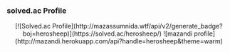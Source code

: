 <!-- ### Hi there 👋 -->
### solved.ac Profile
<div align="center">
  [![Solved.ac Profile](http://mazassumnida.wtf/api/v2/generate_badge?boj=herosheep)](https://solved.ac/herosheep/)
  ![mazandi profile](http://mazandi.herokuapp.com/api?handle=herosheep&theme=warm)
  <br><br>
</div>
<!--
**ovisL/ovisL** is a ✨ _special_ ✨ repository because its `README.md` (this file) appears on your GitHub profile.

Here are some ideas to get you started:

- 🔭 I’m currently working on ...
- 🌱 I’m currently learning ...
- 👯 I’m looking to collaborate on ...
- 🤔 I’m looking for help with ...
- 💬 Ask me about ...
- 📫 How to reach me: ...
- 😄 Pronouns: ...
- ⚡ Fun fact: ...
-->
